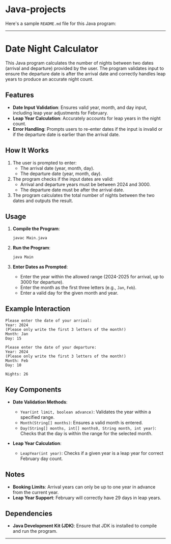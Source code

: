 # Java-projects
Here's a sample `README.md` file for this Java program:

---

# Date Night Calculator

This Java program calculates the number of nights between two dates (arrival and departure) provided by the user. The program validates input to ensure the departure date is after the arrival date and correctly handles leap years to produce an accurate night count.

## Features

- **Date Input Validation**: Ensures valid year, month, and day input, including leap year adjustments for February.
- **Leap Year Calculation**: Accurately accounts for leap years in the night count.
- **Error Handling**: Prompts users to re-enter dates if the input is invalid or if the departure date is earlier than the arrival date.

## How It Works

1. The user is prompted to enter:
   - The arrival date (year, month, day).
   - The departure date (year, month, day).
2. The program checks if the input dates are valid:
   - Arrival and departure years must be between 2024 and 3000.
   - The departure date must be after the arrival date.
3. The program calculates the total number of nights between the two dates and outputs the result.

## Usage

1. **Compile the Program**:
   ```bash
   javac Main.java
   ```

2. **Run the Program**:
   ```bash
   java Main
   ```

3. **Enter Dates as Prompted**:
   - Enter the year within the allowed range (2024-2025 for arrival, up to 3000 for departure).
   - Enter the month as the first three letters (e.g., `Jan`, `Feb`).
   - Enter a valid day for the given month and year.

## Example Interaction

```plaintext
Please enter the date of your arrival:
Year: 2024
(Please only write the first 3 letters of the month!)
Month: Jan
Day: 15

Please enter the date of your departure:
Year: 2024
(Please only write the first 3 letters of the month!)
Month: Feb
Day: 10

Nights: 26
```

## Key Components

- **Date Validation Methods**:
  - `Year(int limit, boolean advance)`: Validates the year within a specified range.
  - `Month(String[] months)`: Ensures a valid month is entered.
  - `Day(String[] months, int[] months0, String month, int year)`: Checks that the day is within the range for the selected month.
  
- **Leap Year Calculation**:
  - `LeapYear(int year)`: Checks if a given year is a leap year for correct February day count.

## Notes

- **Booking Limits**: Arrival years can only be up to one year in advance from the current year.
- **Leap Year Support**: February will correctly have 29 days in leap years.

## Dependencies

- **Java Development Kit (JDK)**: Ensure that JDK is installed to compile and run the program.

---

